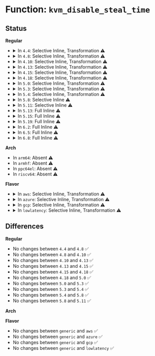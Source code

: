 # Function: <code>kvm_disable_steal_time</code>

## Status
<b>Regular</b>
<ul>
<li>
<details>
<summary>In <code>4.4</code>: Selective Inline, Transformation ⚠️</summary>

```c
void kvm_disable_steal_time();
```

**Collision:** Unique Global

**Inline:** Selective

**Transformation:** True

**Instances:**

```
In arch/x86/kernel/kvm.c (ffffffff81063c90)
Location: arch/x86/kernel/kvm.c:419
Inline: True
Inline callers:
  - arch/x86/kernel/kvm.c:kvm_guest_cpu_offline
  - arch/x86/kernel/kvm.c:kvm_pv_guest_cpu_reboot
Direct callers:
  - arch/x86/kernel/kvm.c:kvm_guest_cpu_offline
  - arch/x86/kernel/kvm.c:kvm_pv_guest_cpu_reboot
  - arch/x86/kernel/kvmclock.c:kvm_crash_shutdown
  - arch/x86/kernel/kvmclock.c:kvm_shutdown
```
**Symbols:**

```
ffffffff81063c90-ffffffff81063cac: kvm_disable_steal_time.part.14 (STB_LOCAL)
ffffffff81063f30-ffffffff81063f4b: kvm_disable_steal_time (STB_GLOBAL)
```
</details>
</li>
<li>
<details>
<summary>In <code>4.8</code>: Selective Inline, Transformation ⚠️</summary>

```c
void kvm_disable_steal_time();
```

**Collision:** Unique Global

**Inline:** Selective

**Transformation:** True

**Instances:**

```
In arch/x86/kernel/kvm.c (ffffffff81063bf6)
Location: arch/x86/kernel/kvm.c:410
Inline: True
Inline callers:
  - arch/x86/kernel/kvm.c:kvm_guest_cpu_offline
  - arch/x86/kernel/kvm.c:kvm_pv_guest_cpu_reboot
Direct callers:
  - arch/x86/kernel/kvm.c:kvm_guest_cpu_offline
  - arch/x86/kernel/kvm.c:kvm_pv_guest_cpu_reboot
  - arch/x86/kernel/kvmclock.c:kvm_shutdown
  - arch/x86/kernel/kvmclock.c:kvm_shutdown
  - arch/x86/kernel/kvmclock.c:kvm_crash_shutdown
  - arch/x86/kernel/kvmclock.c:kvm_crash_shutdown
```
**Symbols:**

```
ffffffff810638a0-ffffffff810638bc: kvm_disable_steal_time.part.14 (STB_LOCAL)
ffffffff81063b50-ffffffff81063b6b: kvm_disable_steal_time (STB_GLOBAL)
```
</details>
</li>
<li>
<details>
<summary>In <code>4.10</code>: Selective Inline, Transformation ⚠️</summary>

```c
void kvm_disable_steal_time();
```

**Collision:** Unique Global

**Inline:** Selective

**Transformation:** True

**Instances:**

```
In arch/x86/kernel/kvm.c (ffffffff810670b0)
Location: arch/x86/kernel/kvm.c:407
Inline: True
Inline callers:
  - arch/x86/kernel/kvm.c:kvm_cpu_down_prepare
  - arch/x86/kernel/kvm.c:kvm_pv_guest_cpu_reboot
Direct callers:
  - arch/x86/kernel/kvm.c:kvm_cpu_down_prepare
  - arch/x86/kernel/kvm.c:kvm_pv_guest_cpu_reboot
  - arch/x86/kernel/kvmclock.c:kvm_shutdown
  - arch/x86/kernel/kvmclock.c:kvm_shutdown
  - arch/x86/kernel/kvmclock.c:kvm_crash_shutdown
  - arch/x86/kernel/kvmclock.c:kvm_crash_shutdown
```
**Symbols:**

```
ffffffff81066d50-ffffffff81066d6c: kvm_disable_steal_time.part.14 (STB_LOCAL)
ffffffff81067000-ffffffff8106701b: kvm_disable_steal_time (STB_GLOBAL)
```
</details>
</li>
<li>
<details>
<summary>In <code>4.13</code>: Selective Inline, Transformation ⚠️</summary>

```c
void kvm_disable_steal_time();
```

**Collision:** Unique Global

**Inline:** Selective

**Transformation:** True

**Instances:**

```
In arch/x86/kernel/kvm.c (ffffffff81066380)
Location: arch/x86/kernel/kvm.c:414
Inline: True
Inline callers:
  - arch/x86/kernel/kvm.c:kvm_cpu_down_prepare
  - arch/x86/kernel/kvm.c:kvm_pv_guest_cpu_reboot
Direct callers:
  - arch/x86/kernel/kvm.c:kvm_cpu_down_prepare
  - arch/x86/kernel/kvm.c:kvm_pv_guest_cpu_reboot
  - arch/x86/kernel/kvmclock.c:kvm_shutdown
  - arch/x86/kernel/kvmclock.c:kvm_shutdown
  - arch/x86/kernel/kvmclock.c:kvm_crash_shutdown
  - arch/x86/kernel/kvmclock.c:kvm_crash_shutdown
```
**Symbols:**

```
ffffffff81066030-ffffffff8106604c: kvm_disable_steal_time.part.13 (STB_LOCAL)
ffffffff810662d0-ffffffff810662ec: kvm_disable_steal_time (STB_GLOBAL)
```
</details>
</li>
<li>
<details>
<summary>In <code>4.15</code>: Selective Inline, Transformation ⚠️</summary>

```c
void kvm_disable_steal_time();
```

**Collision:** Unique Global

**Inline:** Selective

**Transformation:** True

**Instances:**

```
In arch/x86/kernel/kvm.c (ffffffff8106a580)
Location: arch/x86/kernel/kvm.c:421
Inline: True
Inline callers:
  - arch/x86/kernel/kvm.c:kvm_cpu_down_prepare
  - arch/x86/kernel/kvm.c:kvm_pv_guest_cpu_reboot
Direct callers:
  - arch/x86/kernel/kvm.c:kvm_cpu_down_prepare
  - arch/x86/kernel/kvm.c:kvm_pv_guest_cpu_reboot
  - arch/x86/kernel/kvmclock.c:kvm_shutdown
  - arch/x86/kernel/kvmclock.c:kvm_shutdown
  - arch/x86/kernel/kvmclock.c:kvm_crash_shutdown
  - arch/x86/kernel/kvmclock.c:kvm_crash_shutdown
```
**Symbols:**

```
ffffffff81069f80-ffffffff81069f9c: kvm_disable_steal_time.part.11 (STB_LOCAL)
ffffffff8106a4d0-ffffffff8106a4ec: kvm_disable_steal_time (STB_GLOBAL)
```
</details>
</li>
<li>
<details>
<summary>In <code>4.18</code>: Selective Inline, Transformation ⚠️</summary>

```c
void kvm_disable_steal_time();
```

**Collision:** Unique Global

**Inline:** Selective

**Transformation:** True

**Instances:**

```
In arch/x86/kernel/kvm.c (ffffffff8106d1e0)
Location: arch/x86/kernel/kvm.c:421
Inline: True
Inline callers:
  - arch/x86/kernel/kvm.c:kvm_cpu_down_prepare
  - arch/x86/kernel/kvm.c:kvm_pv_guest_cpu_reboot
Direct callers:
  - arch/x86/kernel/kvm.c:kvm_cpu_down_prepare
  - arch/x86/kernel/kvm.c:kvm_pv_guest_cpu_reboot
  - arch/x86/kernel/kvmclock.c:kvm_shutdown
  - arch/x86/kernel/kvmclock.c:kvm_shutdown
  - arch/x86/kernel/kvmclock.c:kvm_crash_shutdown
  - arch/x86/kernel/kvmclock.c:kvm_crash_shutdown
```
**Symbols:**

```
ffffffff8106cb90-ffffffff8106cbac: kvm_disable_steal_time.part.13 (STB_LOCAL)
ffffffff8106d130-ffffffff8106d14b: kvm_disable_steal_time (STB_GLOBAL)
```
</details>
</li>
<li>
<details>
<summary>In <code>5.0</code>: Selective Inline, Transformation ⚠️</summary>

```c
void kvm_disable_steal_time();
```

**Collision:** Unique Global

**Inline:** Selective

**Transformation:** True

**Instances:**

```
In arch/x86/kernel/kvm.c (ffffffff810733b0)
Location: arch/x86/kernel/kvm.c:412
Inline: True
Inline callers:
  - arch/x86/kernel/kvm.c:kvm_cpu_down_prepare
  - arch/x86/kernel/kvm.c:kvm_pv_guest_cpu_reboot
Direct callers:
  - arch/x86/kernel/kvm.c:kvm_cpu_down_prepare
  - arch/x86/kernel/kvm.c:kvm_pv_guest_cpu_reboot
  - arch/x86/kernel/kvmclock.c:kvm_shutdown
  - arch/x86/kernel/kvmclock.c:kvm_shutdown
  - arch/x86/kernel/kvmclock.c:kvm_crash_shutdown
  - arch/x86/kernel/kvmclock.c:kvm_crash_shutdown
```
**Symbols:**

```
ffffffff81072ca0-ffffffff81072cbc: kvm_disable_steal_time.part.14 (STB_LOCAL)
ffffffff81073300-ffffffff8107331b: kvm_disable_steal_time (STB_GLOBAL)
```
</details>
</li>
<li>
<details>
<summary>In <code>5.3</code>: Selective Inline, Transformation ⚠️</summary>

```c
void kvm_disable_steal_time();
```

**Collision:** Unique Global

**Inline:** Selective

**Transformation:** True

**Instances:**

```
In arch/x86/kernel/kvm.c (ffffffff81076f40)
Location: arch/x86/kernel/kvm.c:396
Inline: True
Inline callers:
  - arch/x86/kernel/kvm.c:kvm_cpu_down_prepare
  - arch/x86/kernel/kvm.c:kvm_pv_guest_cpu_reboot
Direct callers:
  - arch/x86/kernel/kvm.c:kvm_cpu_down_prepare
  - arch/x86/kernel/kvm.c:kvm_pv_guest_cpu_reboot
  - arch/x86/kernel/kvmclock.c:kvm_shutdown
  - arch/x86/kernel/kvmclock.c:kvm_shutdown
  - arch/x86/kernel/kvmclock.c:kvm_crash_shutdown
```
**Symbols:**

```
ffffffff81076570-ffffffff8107658c: kvm_disable_steal_time.part.0 (STB_LOCAL)
ffffffff81076e90-ffffffff81076eab: kvm_disable_steal_time (STB_GLOBAL)
```
</details>
</li>
<li>
<details>
<summary>In <code>5.4</code>: Selective Inline, Transformation ⚠️</summary>

```c
void kvm_disable_steal_time();
```

**Collision:** Unique Global

**Inline:** Selective

**Transformation:** True

**Instances:**

```
In arch/x86/kernel/kvm.c (ffffffff81077f90)
Location: arch/x86/kernel/kvm.c:396
Inline: True
Inline callers:
  - arch/x86/kernel/kvm.c:kvm_cpu_down_prepare
  - arch/x86/kernel/kvm.c:kvm_pv_guest_cpu_reboot
Direct callers:
  - arch/x86/kernel/kvm.c:kvm_cpu_down_prepare
  - arch/x86/kernel/kvm.c:kvm_pv_guest_cpu_reboot
  - arch/x86/kernel/kvmclock.c:kvm_shutdown
  - arch/x86/kernel/kvmclock.c:kvm_shutdown
  - arch/x86/kernel/kvmclock.c:kvm_crash_shutdown
```
**Symbols:**

```
ffffffff81077580-ffffffff8107759c: kvm_disable_steal_time.part.0 (STB_LOCAL)
ffffffff81077ee0-ffffffff81077efb: kvm_disable_steal_time (STB_GLOBAL)
```
</details>
</li>
<li>
<details>
<summary>In <code>5.8</code>: Selective Inline ⚠️</summary>

```c
void kvm_disable_steal_time();
```

**Collision:** Unique Global

**Inline:** Selective

**Transformation:** False

**Instances:**

```
In arch/x86/kernel/kvm.c (ffffffff8107f270)
Location: arch/x86/kernel/kvm.c:398
Inline: True
Inline callers:
  - arch/x86/kernel/kvm.c:kvm_cpu_down_prepare
  - arch/x86/kernel/kvm.c:kvm_cpu_down_prepare
  - arch/x86/kernel/kvm.c:kvm_pv_guest_cpu_reboot
  - arch/x86/kernel/kvm.c:kvm_pv_guest_cpu_reboot
Direct callers:
  - arch/x86/kernel/kvmclock.c:kvm_shutdown
  - arch/x86/kernel/kvmclock.c:kvm_shutdown
  - arch/x86/kernel/kvmclock.c:kvm_crash_shutdown
```
**Symbols:**

```
ffffffff8107f1b0-ffffffff8107f1d7: kvm_disable_steal_time (STB_GLOBAL)
```
</details>
</li>
<li>
<details>
<summary>In <code>5.11</code>: Selective Inline ⚠️</summary>

```c
void kvm_disable_steal_time();
```

**Collision:** Unique Global

**Inline:** Selective

**Transformation:** False

**Instances:**

```
In arch/x86/kernel/kvm.c (ffffffff8107ef20)
Location: arch/x86/kernel/kvm.c:419
Inline: True
Inline callers:
  - arch/x86/kernel/kvm.c:kvm_cpu_down_prepare
  - arch/x86/kernel/kvm.c:kvm_cpu_down_prepare
  - arch/x86/kernel/kvm.c:kvm_pv_guest_cpu_reboot
  - arch/x86/kernel/kvm.c:kvm_pv_guest_cpu_reboot
Direct callers:
  - arch/x86/kernel/kvmclock.c:kvm_shutdown
  - arch/x86/kernel/kvmclock.c:kvm_shutdown
  - arch/x86/kernel/kvmclock.c:kvm_crash_shutdown
```
**Symbols:**

```
ffffffff8107ee60-ffffffff8107ee87: kvm_disable_steal_time (STB_GLOBAL)
```
</details>
</li>
<li>
<details>
<summary>In <code>5.13</code>: Full Inline ⚠️</summary>

**Collision:** Unique Static

**Inline:** Full

**Transformation:** False

**Instances:**

```
In arch/x86/kernel/kvm.c (ffffffff8107ff95)
Location: arch/x86/kernel/kvm.c:379
Inline: True
Inline callers:
  - arch/x86/kernel/kvm.c:kvm_guest_cpu_offline
```
</details>
</li>
<li>
<details>
<summary>In <code>5.15</code>: Full Inline ⚠️</summary>

**Collision:** Unique Static

**Inline:** Full

**Transformation:** False

**Instances:**

```
In arch/x86/kernel/kvm.c (ffffffff8108edd5)
Location: arch/x86/kernel/kvm.c:379
Inline: True
Inline callers:
  - arch/x86/kernel/kvm.c:kvm_guest_cpu_offline
```
</details>
</li>
<li>
<details>
<summary>In <code>5.19</code>: Full Inline ⚠️</summary>

**Collision:** Unique Static

**Inline:** Full

**Transformation:** False

**Instances:**

```
In arch/x86/kernel/kvm.c (ffffffff8109f995)
Location: arch/x86/kernel/kvm.c:396
Inline: True
Inline callers:
  - arch/x86/kernel/kvm.c:kvm_guest_cpu_offline
```
</details>
</li>
<li>
<details>
<summary>In <code>6.2</code>: Full Inline ⚠️</summary>

**Collision:** Unique Static

**Inline:** Full

**Transformation:** False

**Instances:**

```
In arch/x86/kernel/kvm.c (ffffffff810b72b5)
Location: arch/x86/kernel/kvm.c:395
Inline: True
Inline callers:
  - arch/x86/kernel/kvm.c:kvm_guest_cpu_offline
```
</details>
</li>
<li>
<details>
<summary>In <code>6.5</code>: Full Inline ⚠️</summary>

**Collision:** Unique Static

**Inline:** Full

**Transformation:** False

**Instances:**

```
In arch/x86/kernel/kvm.c (ffffffff810ba4a5)
Location: arch/x86/kernel/kvm.c:395
Inline: True
Inline callers:
  - arch/x86/kernel/kvm.c:kvm_guest_cpu_offline
```
</details>
</li>
<li>
<details>
<summary>In <code>6.8</code>: Full Inline ⚠️</summary>

**Collision:** Unique Static

**Inline:** Full

**Transformation:** False

**Instances:**

```
In arch/x86/kernel/kvm.c (ffffffff810c18e5)
Location: arch/x86/kernel/kvm.c:395
Inline: True
Inline callers:
  - arch/x86/kernel/kvm.c:kvm_guest_cpu_offline
```
</details>
</li>
</ul>
<b>Arch</b>
<ul>
<li>
In <code>arm64</code>: Absent ⚠️
</li>
<li>
In <code>armhf</code>: Absent ⚠️
</li>
<li>
In <code>ppc64el</code>: Absent ⚠️
</li>
<li>
In <code>riscv64</code>: Absent ⚠️
</li>
</ul>
<b>Flavor</b>
<ul>
<li>
<details>
<summary>In <code>aws</code>: Selective Inline, Transformation ⚠️</summary>

```c
void kvm_disable_steal_time();
```

**Collision:** Unique Global

**Inline:** Selective

**Transformation:** True

**Instances:**

```
In arch/x86/kernel/kvm.c (ffffffff81076f90)
Location: arch/x86/kernel/kvm.c:396
Inline: True
Inline callers:
  - arch/x86/kernel/kvm.c:kvm_cpu_down_prepare
  - arch/x86/kernel/kvm.c:kvm_pv_guest_cpu_reboot
Direct callers:
  - arch/x86/kernel/kvm.c:kvm_cpu_down_prepare
  - arch/x86/kernel/kvm.c:kvm_pv_guest_cpu_reboot
  - arch/x86/kernel/kvmclock.c:kvm_shutdown
  - arch/x86/kernel/kvmclock.c:kvm_shutdown
  - arch/x86/kernel/kvmclock.c:kvm_crash_shutdown
```
**Symbols:**

```
ffffffff81076580-ffffffff8107659c: kvm_disable_steal_time.part.0 (STB_LOCAL)
ffffffff81076ee0-ffffffff81076efb: kvm_disable_steal_time (STB_GLOBAL)
```
</details>
</li>
<li>
<details>
<summary>In <code>azure</code>: Selective Inline, Transformation ⚠️</summary>

```c
void kvm_disable_steal_time();
```

**Collision:** Unique Global

**Inline:** Selective

**Transformation:** True

**Instances:**

```
In arch/x86/kernel/kvm.c (ffffffff81066f9b)
Location: arch/x86/kernel/kvm.c:396
Inline: True
Inline callers:
  - arch/x86/kernel/kvm.c:kvm_cpu_down_prepare
  - arch/x86/kernel/kvm.c:kvm_pv_guest_cpu_reboot
Direct callers:
  - arch/x86/kernel/kvm.c:kvm_cpu_down_prepare
  - arch/x86/kernel/kvm.c:kvm_pv_guest_cpu_reboot
  - arch/x86/kernel/kvmclock.c:kvm_shutdown
  - arch/x86/kernel/kvmclock.c:kvm_shutdown
  - arch/x86/kernel/kvmclock.c:kvm_crash_shutdown
```
**Symbols:**

```
ffffffff81066bf0-ffffffff81066c1a: kvm_disable_steal_time.part.0 (STB_LOCAL)
ffffffff81067270-ffffffff8106728b: kvm_disable_steal_time (STB_GLOBAL)
```
</details>
</li>
<li>
<details>
<summary>In <code>gcp</code>: Selective Inline, Transformation ⚠️</summary>

```c
void kvm_disable_steal_time();
```

**Collision:** Unique Global

**Inline:** Selective

**Transformation:** True

**Instances:**

```
In arch/x86/kernel/kvm.c (ffffffff81076f40)
Location: arch/x86/kernel/kvm.c:396
Inline: True
Inline callers:
  - arch/x86/kernel/kvm.c:kvm_cpu_down_prepare
  - arch/x86/kernel/kvm.c:kvm_pv_guest_cpu_reboot
Direct callers:
  - arch/x86/kernel/kvm.c:kvm_cpu_down_prepare
  - arch/x86/kernel/kvm.c:kvm_pv_guest_cpu_reboot
  - arch/x86/kernel/kvmclock.c:kvm_shutdown
  - arch/x86/kernel/kvmclock.c:kvm_shutdown
  - arch/x86/kernel/kvmclock.c:kvm_crash_shutdown
```
**Symbols:**

```
ffffffff81076530-ffffffff8107654c: kvm_disable_steal_time.part.0 (STB_LOCAL)
ffffffff81076e90-ffffffff81076eab: kvm_disable_steal_time (STB_GLOBAL)
```
</details>
</li>
<li>
<details>
<summary>In <code>lowlatency</code>: Selective Inline, Transformation ⚠️</summary>

```c
void kvm_disable_steal_time();
```

**Collision:** Unique Global

**Inline:** Selective

**Transformation:** True

**Instances:**

```
In arch/x86/kernel/kvm.c (ffffffff81078fb0)
Location: arch/x86/kernel/kvm.c:396
Inline: True
Inline callers:
  - arch/x86/kernel/kvm.c:kvm_cpu_down_prepare
  - arch/x86/kernel/kvm.c:kvm_pv_guest_cpu_reboot
Direct callers:
  - arch/x86/kernel/kvm.c:kvm_cpu_down_prepare
  - arch/x86/kernel/kvm.c:kvm_pv_guest_cpu_reboot
  - arch/x86/kernel/kvmclock.c:kvm_shutdown
  - arch/x86/kernel/kvmclock.c:kvm_shutdown
  - arch/x86/kernel/kvmclock.c:kvm_crash_shutdown
```
**Symbols:**

```
ffffffff81078700-ffffffff8107871c: kvm_disable_steal_time.part.0 (STB_LOCAL)
ffffffff81078f00-ffffffff81078f1b: kvm_disable_steal_time (STB_GLOBAL)
```
</details>
</li>
</ul>

## Differences
<b>Regular</b>
<ul>
<li>
No changes between <code>4.4</code> and <code>4.8</code> ✅
</li>
<li>
No changes between <code>4.8</code> and <code>4.10</code> ✅
</li>
<li>
No changes between <code>4.10</code> and <code>4.13</code> ✅
</li>
<li>
No changes between <code>4.13</code> and <code>4.15</code> ✅
</li>
<li>
No changes between <code>4.15</code> and <code>4.18</code> ✅
</li>
<li>
No changes between <code>4.18</code> and <code>5.0</code> ✅
</li>
<li>
No changes between <code>5.0</code> and <code>5.3</code> ✅
</li>
<li>
No changes between <code>5.3</code> and <code>5.4</code> ✅
</li>
<li>
No changes between <code>5.4</code> and <code>5.8</code> ✅
</li>
<li>
No changes between <code>5.8</code> and <code>5.11</code> ✅
</li>
</ul>
<b>Arch</b>
<ul>
</ul>
<b>Flavor</b>
<ul>
<li>
No changes between <code>generic</code> and <code>aws</code> ✅
</li>
<li>
No changes between <code>generic</code> and <code>azure</code> ✅
</li>
<li>
No changes between <code>generic</code> and <code>gcp</code> ✅
</li>
<li>
No changes between <code>generic</code> and <code>lowlatency</code> ✅
</li>
</ul>
